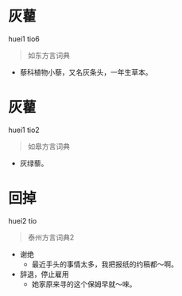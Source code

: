 # 灰藋
huei1 tio6
> 如东方言词典
- 藜科植物小藜，又名灰条头，一年生草本。

# 灰藋
huei1 tio2
> 如皋方言词典
- 灰绿藜。

# 回掉
huei2 tio
> 泰州方言词典2
- 谢绝
  - 最近手头的事情太多，我把报纸的约稿都～啊。
- 辞退，停止雇用
  - 她家原来寻的这个保姆早就～唻。
